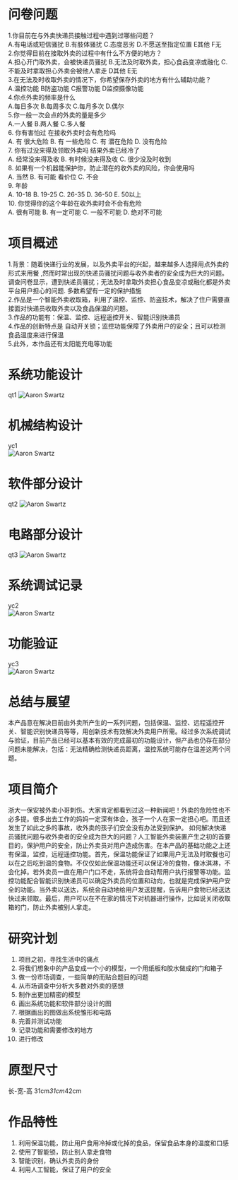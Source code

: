 
# 问卷问题  
1.你目前在与外卖快递员接触过程中遇到过哪些问题？  
A.有电话或短信骚扰 B.有肢体骚扰 C.态度恶劣 D.不愿送至指定位置 E其他 F无  
2.你觉得目前在接取外卖的过程中有什么不方便的地方？  
A.担心开门取外卖，会被快递员骚扰 B.无法及时取外卖，担心食品变凉或融化 C.不能及时拿取担心外卖会被他人拿走 D其他 E无  
3.在无法及时收取外卖的情况下，你希望保存外卖的地方有什么辅助功能？  
A.温控功能 B防盗功能 C报警功能 D监控摄像功能  
4.你点外卖的频率是什么  
A.每日多次 B.每周多次 C.每月多次 D.偶尔  
5.你一般一次会点的外卖的量是多少  
A.一人餐 B.两人餐 C.多人餐  
6. 你有害怕过 在接收外卖时会有危险吗  
 A.  有 很大危险 B. 有 一些危险 C. 有 潜在危险 D. 没有危险  
7. 你有过没来得及领取外卖吗 结果外卖已经冷了  
 A. 经常没来得及收 B. 有时候没来得及收 C. 很少没及时收到  
8. 如果有一个机器能保护你，防止潜在的收外卖的风险，你会使用吗   
 A. 当然 B. 有可能 看价位 C. 不会  
9. 年龄  
 A. 10-18 B. 19-25 C. 26-35 D. 36-50 E. 50以上  
10. 你觉得你的这个年龄在收外卖时会不会有危险  
 A. 很有可能 B. 有一定可能 C. 一般不可能 D. 绝对不可能  

# 项目概述  
1.背景：随着快递行业的发展，以及外卖平台的兴起，越来越多人选择用点外卖的形式来用餐 ,然而时常出现的快递员骚扰问题与收外卖者的安全成为巨大的问题。 调查问卷显示，遭到快递员骚扰；无法及时拿取外卖担心食品变凉或融化都是外卖平台用户担心的问题. 多数希望有一定的保护措施   
2.作品是一个智能外卖收取箱，利用了温控、监控、防盗技术，解决了住户需要直接面对快递员收取外卖以及食品保温的问题。   
3.作品的功能有：保温、监控、远程遥控开关、智能识别快递员    
4.作品的创新特点是 自动开关锁；监控功能保障了外卖用户的安全；且可以检测食品温度来进行保温   
5.此外，本作品还有太阳能充电等功能  

# 系统功能设计
qt1
![Aaron Swartz](https://github.com/CASTIC2019/Team/blob/master/takeout/yuchen/WechatIMG221.jpeg)
# 机械结构设计
yc1  
![Aaron Swartz](https://github.com/CASTIC2019/Team/blob/master/takeout/yuchen/WechatIMG84.png)

# 软件部分设计
qt2
![Aaron Swartz](https://github.com/CASTIC2019/Team/blob/master/takeout/qitian/%E5%BE%AE%E4%BF%A1%E5%9B%BE%E7%89%87_20190628213332.jpg)
# 电路部分设计
qt3
![Aaron Swartz](https://github.com/CASTIC2019/Team/blob/master/takeout/qitian/%E5%BE%AE%E4%BF%A1%E5%9B%BE%E7%89%87_20190628213351.jpg)
# 系统调试记录
yc2  
![Aaron Swartz](https://github.com/CASTIC2019/Team/blob/master/takeout/yuchen/屏幕快照%202019-06-28%2021.17.01.png)

# 功能验证
yc3  
![Aaron Swartz](https://github.com/CASTIC2019/Team/blob/master/takeout/yuchen/屏幕快照%202019-06-28%2021.13.36.png)

# 总结与展望
本产品意在解决目前由外卖所产生的一系列问题，包括保温、监控、远程遥控开关、智能识别快递员等等，用创新技术有效解决外卖用户所需。经过多次系统调试与验证，目前产品已经可以基本有效的完成最初的功能设计，但产品也仍存在部分问题未能解决，包括：无法精确检测快递员距离，温控系统可能存在温差这两个问题。

# 项目简介
浙大一保安被外卖小哥刺伤。大家肯定都看到过这一种新闻吧！外卖的危险性也不必多提。很多出去工作的妈妈一定深有体会，孩子一个人在家一定担心吧。而且还发生了如此之多的事故，收外卖的孩子们安全没有办法受到保护。
如何解决快递员骚扰问题与收外卖者的安全成为巨大的问题？人工智能外卖装置产生之初的首要目的，保护用户的安全，防止外卖员对用户造成伤害。在本产品的基础功能之上还有保温，监控，远程遥控功能。首先，保温功能保证了如果用户无法及时取餐也可以在之后吃到温的食物。不仅仅如此保温功能还可以保证冷的食物，像冰淇淋，不会化掉。若外卖员一直在用户门口不走，系统将会自动帮用户执行报警等功能。监控功能配合智能识别快递员可以确定外卖员的位置和动向，也就是完成保护用户安全的功能。当外卖以送达，系统会自动地给用户发送提醒，告诉用户食物已经送达快过来领取。最后，用户可以在不在家的情况下对机器进行操作，比如说关闭收取箱的门，防止外卖被别人拿走。


# 研究计划
1.	项目之初，寻找生活中的痛点
2.	将我们想象中的产品变成一个小的模型，一个用纸板和胶水做成的门和箱子
3.	做一份市场调查，一些简单的而贴合题目的问题
4.	从市场调查中分析大多数对外卖的感想
5.	制作出更加精密的模型
6.	画出系统功能和软件部分设计的图
7.	根据画出的图做出系统雏形和电路
8.	完善并测试功能
9.	记录功能和需要修改的地方
10.	进行修改

# 原型尺寸
长-宽-高
31cm*31cm*42cm
# 作品特性
1.	利用保温功能，防止用户食用冷掉或化掉的食品，保留食品本身的温度和口感
2.	使用了智能锁，防止别人拿走食物
3.	智能识别，确认外卖员的身份
4.	利用人工智能，保证了用户的安全
